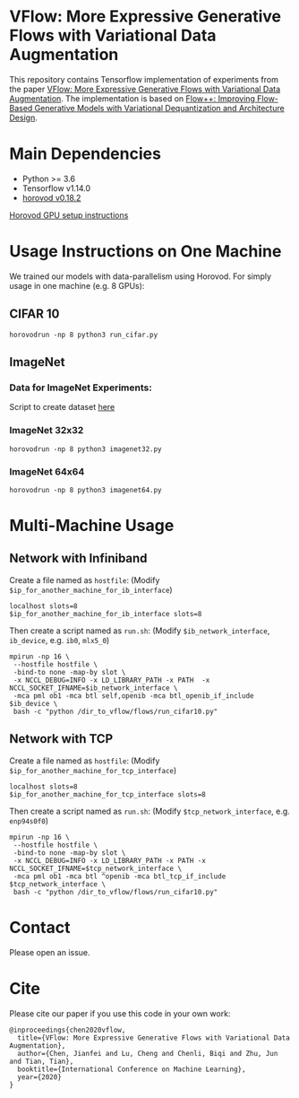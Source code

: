 # VFlow: More Expressive Generative Flows with Variational Data Augmentation

This repository contains Tensorflow implementation of experiments from the paper [VFlow: More Expressive Generative Flows with Variational Data Augmentation](https://arxiv.org/abs/2002.09741). The implementation is based on [Flow++: Improving Flow-Based Generative Models with Variational Dequantization and Architecture Design](https://github.com/aravindsrinivas/flowpp).

# Main Dependencies

* Python >= 3.6 
* Tensorflow v1.14.0
* [horovod v0.18.2](https://github.com/uber/horovod)

[Horovod GPU setup instructions](https://github.com/uber/horovod/blob/master/docs/gpus.rst)

# Usage Instructions on One Machine

We trained our models with data-parallelism using Horovod. For simply usage in one machine (e.g. 8 GPUs):

## CIFAR 10 
```
horovodrun -np 8 python3 run_cifar.py
```

## ImageNet 

### Data for ImageNet Experiments: 
Script to create dataset [here](https://github.com/thu-ml/vflow/blob/master/flows_imagenet/create_imagenet_benchmark_datasets.py)

### ImageNet 32x32
```
horovodrun -np 8 python3 imagenet32.py
```
### ImageNet 64x64
```
horovodrun -np 8 python3 imagenet64.py
```

# Multi-Machine Usage

## Network with Infiniband

Create a file named as `hostfile`:
(Modify `$ip_for_another_machine_for_ib_interface`)
```
localhost slots=8
$ip_for_another_machine_for_ib_interface slots=8
```

Then create a script named as `run.sh`:
(Modify `$ib_network_interface`, `ib_device`, e.g. `ib0`, `mlx5_0`)
```
mpirun -np 16 \
 --hostfile hostfile \
 -bind-to none -map-by slot \
 -x NCCL_DEBUG=INFO -x LD_LIBRARY_PATH -x PATH  -x NCCL_SOCKET_IFNAME=$ib_network_interface \
 -mca pml ob1 -mca btl self,openib -mca btl_openib_if_include $ib_device \
 bash -c "python /dir_to_vflow/flows/run_cifar10.py"
```

## Network with TCP

Create a file named as `hostfile`:
(Modify `$ip_for_another_machine_for_tcp_interface`)
```
localhost slots=8
$ip_for_another_machine_for_tcp_interface slots=8
```

Then create a script named as `run.sh`:
(Modify `$tcp_network_interface`, e.g. `enp94s0f0`)
```
mpirun -np 16 \
 --hostfile hostfile \
 -bind-to none -map-by slot \
 -x NCCL_DEBUG=INFO -x LD_LIBRARY_PATH -x PATH -x NCCL_SOCKET_IFNAME=$tcp_network_interface \
 -mca pml ob1 -mca btl ^openib -mca btl_tcp_if_include $tcp_network_interface \
 bash -c "python /dir_to_vflow/flows/run_cifar10.py"
```


# Contact

Please open an issue.

# Cite
Please cite our paper if you use this code in your own work:

```
@inproceedings{chen2020vflow,
  title={VFlow: More Expressive Generative Flows with Variational Data Augmentation},
  author={Chen, Jianfei and Lu, Cheng and Chenli, Biqi and Zhu, Jun and Tian, Tian},
  booktitle={International Conference on Machine Learning},
  year={2020}
}
```
